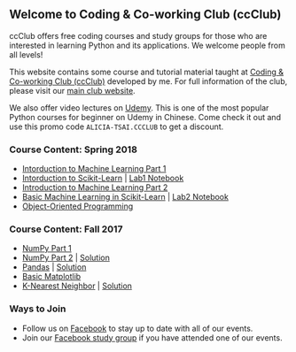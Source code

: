 ## Welcome to Coding & Co-working Club (ccClub)

ccClub offers free coding courses and study groups for those who are interested in learning Python and its applications. We welcome people from all levels!

This website contains some course and tutorial material taught at [Coding & Co-working Club (ccClub)](http://www.ccclub.io/home/) developed by me. For full information of the club, please visit our [main club website](http://www.ccclub.io/home/).

We also offer video lectures on [Udemy](https://www.udemy.com/ccclub-python-for-beginners/learn/v4/overview). This is one of the most popular Python courses for beginner on Udemy in Chinese. Come check it out and use this promo code `ALICIA-TSAI.CCCLUB` to get a discount.

### Course Content: Spring 2018
- [Intorduction to Machine Learning Part 1](https://docs.google.com/presentation/d/16E2B-AMawFgMZKgQgIQpQsRn4Qdntxl2HqbnVXlJvmU/edit?usp=sharing)
- [Intorduction to Scikit-Learn](https://docs.google.com/presentation/d/11Jm9NlNcTGdOUOoXrdEElSibEPzoCqkwZIMEX4QNepQ/edit?usp=sharing) \| [Lab1 Notebook](https://github.com/alicia-tsai/ccClub/blob/master/notebooks/Intro_to_Scikit-Learn.ipynb)
- [Introduction to Machine Learning Part 2](https://docs.google.com/presentation/d/1ARMJZCx--3XBp-jZzvMwNYNwxzLaleKx5J7TRbhQz6Y/edit?usp=sharing)
- [Basic Machine Learning in Scikit-Learn](https://docs.google.com/presentation/d/19GTynwGomcJnfT9YUfn3dqKdOXkpozW_okkVXT2Q4Pc/edit?usp=sharing) \| [Lab2 Notebook](https://github.com/alicia-tsai/ccClub/blob/master/notebooks/Basic_Machine_Learning_With_SKLearn.ipynb)
- [Object-Oriented Programming](https://docs.google.com/presentation/d/1_6iiy1aeynCFbTR5VxFLD6Vh4CV89TAtaV_2dg2wYuQ/edit?usp=sharing)

### Course Content: Fall 2017
- [NumPy Part 1](https://github.com/alicia-tsai/ccClub/blob/master/notebooks/Numpy_01.ipynb)
- [NumPy Part 2](https://github.com/alicia-tsai/ccClub/blob/master/notebooks/NumPy_02.ipynb) \| [Solution](https://github.com/alicia-tsai/ccClub/blob/master/notebooks/NumPy_02_ans.ipynb)
- [Pandas](https://github.com/alicia-tsai/ccClub/blob/master/notebooks/Pandas.ipynb) \| [Solution](https://github.com/alicia-tsai/ccClub/blob/master/notebooks/Pandas_ans.ipynb)
- [Basic Matplotlib](https://github.com/alicia-tsai/ccClub/blob/master/notebooks/Basic_Matplotlib.ipynb)
- [K-Nearest Neighbor](https://github.com/alicia-tsai/ccClub/blob/master/notebooks/KNN.ipynb) \| [Solution](https://github.com/alicia-tsai/ccClub/blob/master/notebooks/KNN_ans.ipynb)

### Ways to Join

- Follow us on [Facebook](https://www.facebook.com/ccClub-Python%E8%AE%80%E6%9B%B8%E6%9C%83-143844616425619/) to stay up to date with all of our events.
- Join our [Facebook study group](https://www.facebook.com/groups/1972307859754060/) if you have attended one of our events.
